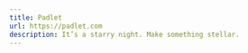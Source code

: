 ```yaml
---
title: Padlet
url: https://padlet.com
description: It’s a starry night. Make something stellar.
---
```


